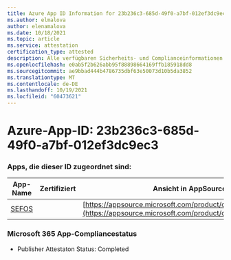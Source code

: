 ```yaml
---
title: Azure App ID Information for 23b236c3-685d-49f0-a7bf-012ef3dc9ec3
ms.author: elmalova
author: elenamalova
ms.date: 10/18/2021
ms.topic: article
ms.service: attestation
certification_type: attested
description: Alle verfügbaren Sicherheits- und Complianceinformationen für 23b236c3-685d-49f0-a7bf-012ef3dc9ec3.
ms.openlocfilehash: e0ab5f2b626abb95f88898664169ffb185918dd8
ms.sourcegitcommit: ae9bbad444b4786735dbf63e50073d10b5da3852
ms.translationtype: MT
ms.contentlocale: de-DE
ms.lasthandoff: 10/19/2021
ms.locfileid: "60473621"
---
```

# <a name="azure-app-id-23b236c3-685d-49f0-a7bf-012ef3dc9ec3"></a>Azure-App-ID: 23b236c3-685d-49f0-a7bf-012ef3dc9ec3


### <a name="apps-associated-with-this-id"></a>Apps, die dieser ID zugeordnet sind:
| **App-Name** | **Zertifiziert** | **Ansicht in AppSource** |
|--------------|---------------|-----------------------|
| [SEFOS](https://docs.microsoft.com/microsoft-365-app-certification/forward/WA200003219) |  | [https://appsource.microsoft.com/product/office/WA200003219](https://appsource.microsoft.com/product/office/WA200003219) |

### <a name="microsoft-365-app-compliance-status"></a>Microsoft 365 App-Compliancestatus
- Publisher Attestaton Status: Completed
